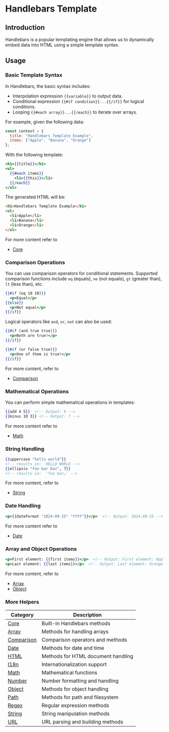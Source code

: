 # Handlebars Template

## Introduction

Handlebars is a popular templating engine that allows us to dynamically embed data into HTML using a simple template syntax.

## Usage

### Basic Template Syntax

In Handlebars, the basic syntax includes:

- Interpolation expression `{{variable}}` to output data.
- Conditional expression `{{#if condition}}...{{/if}}` for logical conditions.
- Looping `{{#each array}}...{{/each}}` to iterate over arrays.

For example, given the following data:

```javascript
const context = {
  title: "Handlebars Template Example",
  items: ["Apple", "Banana", "Orange"]
};
```

With the following template:

```handlebars
<h1>{{title}}</h1>
<ul>
  {{#each items}}
    <li>{{this}}</li>
  {{/each}}
</ul>
```

The generated HTML will be:

```html
<h1>Handlebars Template Example</h1>
<ul>
  <li>Apple</li>
  <li>Banana</li>
  <li>Orange</li>
</ul>
```

For more content refer to
- [Core](/api/handlebars-helpers/core)

### Comparison Operations

You can use comparison operators for conditional statements. Supported comparison functions include `eq` (equals), `ne` (not equals), `gt` (greater than), `lt` (less than), etc.

```handlebars
{{#if (eq 10 10)}}
  <p>Equal</p>
{{else}}
  <p>Not equal</p>
{{/if}}
```

Logical operators like `and`, `or`, `not` can also be used:

```handlebars
{{#if (and true true)}}
  <p>Both are true!</p>
{{/if}}
```

```handlebars
{{#if (or false true)}}
  <p>One of them is true!</p>
{{/if}}
```

For more content, refer to

- [Comparison](/api/handlebars-helpers/comparison)

### Mathematical Operations

You can perform simple mathematical operations in templates:

```handlebars
{{add 4 5}}  <!-- Output: 9 -->
{{minus 10 3}} <!-- Output: 7 -->
```

For more content refer to

- [Math](/api/handlebars-helpers/math)

### String Handling

```handlebars
{{uppercase "hello world"}}
<!-- results in:  HELLO WORLD -->
{{ellipsis "foo bar baz", 7}}
<!-- results in:  'foo bar…' -->
```

For more content, refer to

- [String](/api/handlebars-helpers/string)

### Date Handling

```handlebars
<p>{{dateFormat "2024-09-25" "YYYY"}}</p>  <!-- Output: 2024-09-25 -->
```

For more content refer to
- [Date](/api/handlebars-helpers/date)

### Array and Object Operations

```handlebars
<p>First element: {{first items}}</p>  <!-- Output: First element: Apple -->
<p>Last element: {{last items}}</p>  <!-- Output: Last element: Orange -->
```

For more content, refer to

- [Array](/api/handlebars-helpers/array)
- [Object](/api/handlebars-helpers/object)

### More Helpers


| Category                                         | Description                        |
| ------------------------------------------------ | ---------------------------------- |
| [Core](/api/handlebars-helpers/core)             | Built-in Handlebars methods        |
| [Array](/api/handlebars-helpers/array)           | Methods for handling arrays        |
| [Comparison](/api/handlebars-helpers/comparison) | Comparison operators and methods   |
| [Date](/api/handlebars-helpers/date)             | Methods for date and time          |
| [HTML](/api/handlebars-helpers/html)             | Methods for HTML document handling |
| [I18n](/api/handlebars-helpers/i18n)             | Internationalization support       |
| [Math](/api/handlebars-helpers/math)             | Mathematical functions             |
| [Number](/api/handlebars-helpers/number)         | Number formatting and handling     |
| [Object](/api/handlebars-helpers/object)         | Methods for object handling        |
| [Path](/api/handlebars-helpers/path)             | Methods for path and filesystem    |
| [Regex](/api/handlebars-helpers/regex)           | Regular expression methods         |
| [String](/api/handlebars-helpers/string)         | String manipulation methods        |
| [URL](/api/handlebars-helpers/url)               | URL parsing and building methods   |
